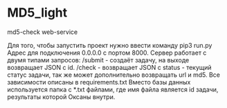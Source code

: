 # MD5_light
md5-check web-service

Для того, чтобы запустить проект нужно ввести команду
pip3 run.py
Адрес для подключения 0.0.0.0 с портом 8000. Сервер работает с двумя типами запросов:
/submit - создаёт задачу, на выходе возвращает JSON с id.
/check - возвращает JSON c status - текущий статус задачи, так же может дополнительно возвращать url и md5.
Все зависимости описаны в requirements.txt
Вместо базы данных используется папка с *.txt файлами, где имя файла является id задачи, результаты которой Оксаны внутри.
